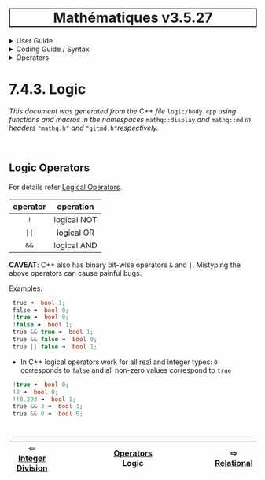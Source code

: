 <h1 style='border: 2px solid; text-align: center'>Mathématiques v3.5.27</h1>

<details>

<summary>User Guide</summary>

# [User Guide](../../../README.md)<br>
1. [About](../../../about/README.md)<br>
2. [License](../../../license/README.md)<br>
3. [Release Notes](../../../release-notes/README.md)<br>
4. [Installation](../../../installation/README.md)<br>
5. [Makefile / Using Mathématiques](../../../using-mathematiques/README.md)<br>
6. [Code Examples](../../../examples/README.md)<br>
7. _Coding Guide / Syntax_ <br>
8. [Benchmarks](../../../benchmarks/README.md)<br>
9. [Tests](../../../test/README.md)<br>
10. [New Feature Plans](../../../feature-schedule/README.md)<br>
11. [Developer Guide](../../../developer-guide/README.md)<br>


</details>



<details>

<summary>Coding Guide / Syntax</summary>

# [7. Coding Guide / Syntax](../../README.md)<br>
7.1. [Scalar Types](../../scalars/README.md)<br>
7.2. [Container Types](../../containers/README.md)<br>
7.3. [User Guide Notation](../../notation/README.md)<br>
7.4. _Operators_ <br>
7.5. [Functions](../../functions/README.md)<br>
7.6. [Display of Results](../../display/README.md)<br>
7.7. [Linear Algebra](../../linear-algebra/README.md)<br>
7.8. [FILE I/O](../../file-io/README.md)<br>
7.9. [Debug Modes](../../debug/README.md)<br>


</details>



<details>

<summary>Operators</summary>

# [7.4. Operators](../README.md)<br>
7.4.1. [Arithmetic](../arithmetic/README.md)<br>
7.4.2. [Integer Division](../integer-division/README.md)<br>
7.4.3. _Logic_ <br>
7.4.4. [Relational](../relational/README.md)<br>


</details>



# 7.4.3. Logic

_This document was generated from the_ C++ _file_ `logic/body.cpp` _using functions and macros in the namespaces_ `mathq::display` _and_ `mathq::md` _in headers_ `"mathq.h"` _and_ `"gitmd.h"`_respectively._ 


<br>

## Logic Operators
For details refer [Logical Operators](https://en.cppreference.com/w/c/language/operator_logical).


| operator | operation | 
| :---: | :---: | 
| `!` | logical NOT | 
| `\|\|` | logical OR | 
| `&&` | logical AND | 

**CAVEAT**: C++ also has binary bit-wise operators `&` and `|`.  Mistyping the above operators can cause painful bugs. 


Examples:

```C++
 true ➜  bool 1;
 false ➜  bool 0;
 !true ➜  bool 0;
 !false ➜  bool 1;
 true && true ➜  bool 1;
 true && false ➜  bool 0;
 true || false ➜  bool 1;
```
* In C++ logical operators work for all real and integer types: `0` corresponds to `false` and all non-zero values correspond to `true`

```C++
 !true ➜  bool 0;
 !8 ➜  bool 0;
 !!8.293 ➜  bool 1;
 true && 3 ➜  bool 1;
 true && 0 ➜  bool 0;
```

<br>



| ⇦ <br />[Integer Division](../integer-division/README.md)  | [Operators](../README.md)<br />Logic<br /><img width=1000/> | ⇨ <br />[Relational](../relational/README.md)   |
| ------------ | :-------------------------------: | ------------ |

